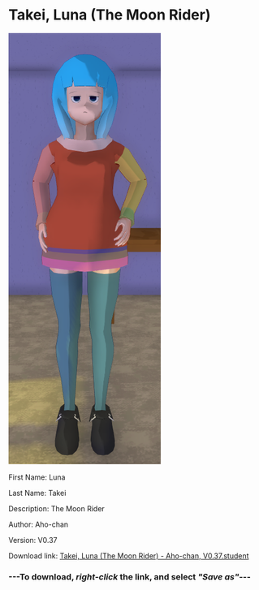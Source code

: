 # Takei, Luna (The Moon Rider)

<img src = "https://raw.githubusercontent.com/Arbiter1223/Daigaku-Gurashi-Custom-Students/master/Students/Files/Takei%2C%20Luna%20(The%20Moon%20Rider).png">

First Name: Luna

Last Name: Takei

Description: The Moon Rider

Author: Aho-chan

Version: V0.37

Download link: <a href="https://raw.githubusercontent.com/Arbiter1223/Daigaku-Gurashi-Custom-Students/master/Students/Files/Takei%2C%20Luna%20(The%20Moon%20Rider)%20-%20Aho-chan%2C%20V0.37.student">Takei, Luna (The Moon Rider) - Aho-chan, V0.37.student</a>

### ---**To download, _right-click_ the link, and select _"Save as"_**---
